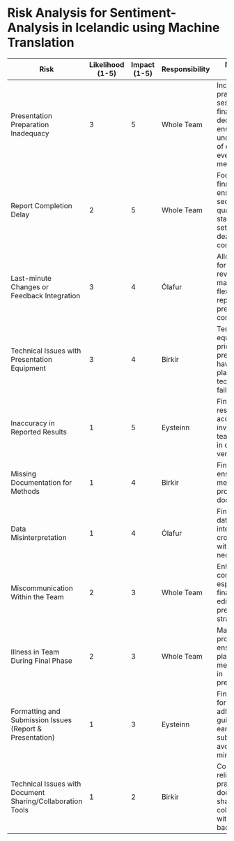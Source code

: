 # Risk Analysis for Sentiment-Analysis in Icelandic using Machine Translation

| Risk                                  | Likelihood (1-5)  | Impact (1-5)  | Responsibility    | Mitigation Strategy |
|---------------------------------------|-------------------|---------------|-------------------|---------------------|
| Presentation Preparation Inadequacy   | 3                 | 5             | Whole Team        | Increase practice sessions, finalize slide deck early, and ensure clear understanding of each part by every team member. |
| Report Completion Delay               | 2                 | 5             | Whole Team        | Focus on the final touches, ensure each section meets quality standards, and set clear deadlines for completion. |
| Last-minute Changes or Feedback Integration | 3           | 4             | Ólafur            | Allocate time for last-minute revisions, maintain flexibility in report and presentation content. |
| Technical Issues with Presentation Equipment | 3          | 4             | Birkir            | Test all equipment prior to the presentation, have a backup plan for technical failures. |
| Inaccuracy in Reported Results        | 1                 | 5             | Eysteinn          | Final review of results for accuracy, involve another team member in cross-verifying data. |
| Missing Documentation for Methods     | 1                 | 4             | Birkir            | Final checks to ensure all methods are properly documented. |
| Data Misinterpretation                | 1                 | 4             | Ólafur            | Final review of data interpretation, cross-check with advisors if necessary. |
| Miscommunication Within the Team      | 2                 | 3             | Whole Team        | Enhance communication especially for final report edits and presentation strategies. |
| Illness in Team During Final Phase    | 2                 | 3             | Whole Team        | Maintain health protocols, ensure backup plans for team member roles in presentation. |
| Formatting and Submission Issues (Report & Presentation) | 1 | 3          | Eysteinn          | Final review of formats, adherence to guidelines, and early submission to avoid last-minute issues. |
| Technical Issues with Document Sharing/Collaboration Tools | 1 | 2        | Birkir            | Continuation of reliable practices for document sharing and collaboration, with regular backups. |

